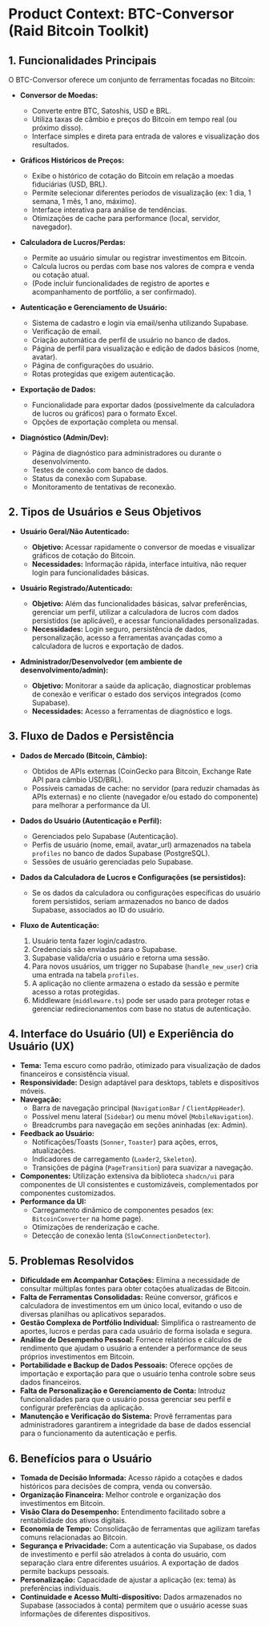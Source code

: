 # Product Context: BTC-Conversor (Raid Bitcoin Toolkit)

## 1. Funcionalidades Principais

O BTC-Conversor oferece um conjunto de ferramentas focadas no Bitcoin:

*   **Conversor de Moedas:**
    *   Converte entre BTC, Satoshis, USD e BRL.
    *   Utiliza taxas de câmbio e preços do Bitcoin em tempo real (ou próximo disso).
    *   Interface simples e direta para entrada de valores e visualização dos resultados.

*   **Gráficos Históricos de Preços:**
    *   Exibe o histórico de cotação do Bitcoin em relação a moedas fiduciárias (USD, BRL).
    *   Permite selecionar diferentes períodos de visualização (ex: 1 dia, 1 semana, 1 mês, 1 ano, máximo).
    *   Interface interativa para análise de tendências.
    *   Otimizações de cache para performance (local, servidor, navegador).

*   **Calculadora de Lucros/Perdas:**
    *   Permite ao usuário simular ou registrar investimentos em Bitcoin.
    *   Calcula lucros ou perdas com base nos valores de compra e venda ou cotação atual.
    *   (Pode incluir funcionalidades de registro de aportes e acompanhamento de portfólio, a ser confirmado).

*   **Autenticação e Gerenciamento de Usuário:**
    *   Sistema de cadastro e login via email/senha utilizando Supabase.
    *   Verificação de email.
    *   Criação automática de perfil de usuário no banco de dados.
    *   Página de perfil para visualização e edição de dados básicos (nome, avatar).
    *   Página de configurações do usuário.
    *   Rotas protegidas que exigem autenticação.

*   **Exportação de Dados:**
    *   Funcionalidade para exportar dados (possivelmente da calculadora de lucros ou gráficos) para o formato Excel.
    *   Opções de exportação completa ou mensal.

*   **Diagnóstico (Admin/Dev):**
    *   Página de diagnóstico para administradores ou durante o desenvolvimento.
    *   Testes de conexão com banco de dados.
    *   Status da conexão com Supabase.
    *   Monitoramento de tentativas de reconexão.

## 2. Tipos de Usuários e Seus Objetivos

*   **Usuário Geral/Não Autenticado:**
    *   **Objetivo:** Acessar rapidamente o conversor de moedas e visualizar gráficos de cotação do Bitcoin.
    *   **Necessidades:** Informação rápida, interface intuitiva, não requer login para funcionalidades básicas.

*   **Usuário Registrado/Autenticado:**
    *   **Objetivo:** Além das funcionalidades básicas, salvar preferências, gerenciar um perfil, utilizar a calculadora de lucros com dados persistidos (se aplicável), e acessar funcionalidades personalizadas.
    *   **Necessidades:** Login seguro, persistência de dados, personalização, acesso a ferramentas avançadas como a calculadora de lucros e exportação de dados.

*   **Administrador/Desenvolvedor (em ambiente de desenvolvimento/admin):**
    *   **Objetivo:** Monitorar a saúde da aplicação, diagnosticar problemas de conexão e verificar o estado dos serviços integrados (como Supabase).
    *   **Necessidades:** Acesso a ferramentas de diagnóstico e logs.

## 3. Fluxo de Dados e Persistência

*   **Dados de Mercado (Bitcoin, Câmbio):**
    *   Obtidos de APIs externas (CoinGecko para Bitcoin, Exchange Rate API para câmbio USD/BRL).
    *   Possíveis camadas de cache: no servidor (para reduzir chamadas às APIs externas) e no cliente (navegador e/ou estado do componente) para melhorar a performance da UI.

*   **Dados do Usuário (Autenticação e Perfil):**
    *   Gerenciados pelo Supabase (Autenticação).
    *   Perfis de usuário (nome, email, avatar_url) armazenados na tabela `profiles` no banco de dados Supabase (PostgreSQL).
    *   Sessões de usuário gerenciadas pelo Supabase.

*   **Dados da Calculadora de Lucros e Configurações (se persistidos):**
    *   Se os dados da calculadora ou configurações específicas do usuário forem persistidos, seriam armazenados no banco de dados Supabase, associados ao ID do usuário.

*   **Fluxo de Autenticação:**
    1.  Usuário tenta fazer login/cadastro.
    2.  Credenciais são enviadas para o Supabase.
    3.  Supabase valida/cria o usuário e retorna uma sessão.
    4.  Para novos usuários, um trigger no Supabase (`handle_new_user`) cria uma entrada na tabela `profiles`.
    5.  A aplicação no cliente armazena o estado da sessão e permite acesso a rotas protegidas.
    6.  Middleware (`middleware.ts`) pode ser usado para proteger rotas e gerenciar redirecionamentos com base no status de autenticação.

## 4. Interface do Usuário (UI) e Experiência do Usuário (UX)

*   **Tema:** Tema escuro como padrão, otimizado para visualização de dados financeiros e consistência visual.
*   **Responsividade:** Design adaptável para desktops, tablets e dispositivos móveis.
*   **Navegação:**
    *   Barra de navegação principal (`NavigationBar` / `ClientAppHeader`).
    *   Possível menu lateral (`Sidebar`) ou menu móvel (`MobileNavigation`).
    *   Breadcrumbs para navegação em seções aninhadas (ex: Admin).
*   **Feedback ao Usuário:**
    *   Notificações/Toasts (`Sonner`, `Toaster`) para ações, erros, atualizações.
    *   Indicadores de carregamento (`Loader2`, `Skeleton`).
    *   Transições de página (`PageTransition`) para suavizar a navegação.
*   **Componentes:** Utilização extensiva da biblioteca `shadcn/ui` para componentes de UI consistentes e customizáveis, complementados por componentes customizados.
*   **Performance da UI:**
    *   Carregamento dinâmico de componentes pesados (ex: `BitcoinConverter` na home page).
    *   Otimizações de renderização e cache.
    *   Detecção de conexão lenta (`SlowConnectionDetector`).

## 5. Problemas Resolvidos

*   **Dificuldade em Acompanhar Cotações:** Elimina a necessidade de consultar múltiplas fontes para obter cotações atualizadas de Bitcoin.
*   **Falta de Ferramentas Consolidadas:** Reúne conversor, gráficos e calculadora de investimentos em um único local, evitando o uso de diversas planilhas ou aplicativos separados.
*   **Gestão Complexa de Portfólio Individual:** Simplifica o rastreamento de aportes, lucros e perdas para cada usuário de forma isolada e segura.
*   **Análise de Desempenho Pessoal:** Fornece relatórios e cálculos de rendimento que ajudam o usuário a entender a performance de seus próprios investimentos em Bitcoin.
*   **Portabilidade e Backup de Dados Pessoais:** Oferece opções de importação e exportação para que o usuário tenha controle sobre seus dados financeiros.
*   **Falta de Personalização e Gerenciamento de Conta:** Introduz funcionalidades para que o usuário possa gerenciar seu perfil e configurar preferências da aplicação.
*   **Manutenção e Verificação do Sistema:** Provê ferramentas para administradores garantirem a integridade da base de dados essencial para o funcionamento da autenticação e perfis.

## 6. Benefícios para o Usuário

*   **Tomada de Decisão Informada:** Acesso rápido a cotações e dados históricos para decisões de compra, venda ou conversão.
*   **Organização Financeira:** Melhor controle e organização dos investimentos em Bitcoin.
*   **Visão Clara do Desempenho:** Entendimento facilitado sobre a rentabilidade dos ativos digitais.
*   **Economia de Tempo:** Consolidação de ferramentas que agilizam tarefas comuns relacionadas ao Bitcoin.
*   **Segurança e Privacidade:** Com a autenticação via Supabase, os dados de investimento e perfil são atrelados à conta do usuário, com separação clara entre diferentes usuários. A exportação de dados permite backups pessoais.
*   **Personalização:** Capacidade de ajustar a aplicação (ex: tema) às preferências individuais.
*   **Continuidade e Acesso Multi-dispositivo:** Dados armazenados no Supabase (associados à conta) permitem que o usuário acesse suas informações de diferentes dispositivos. 